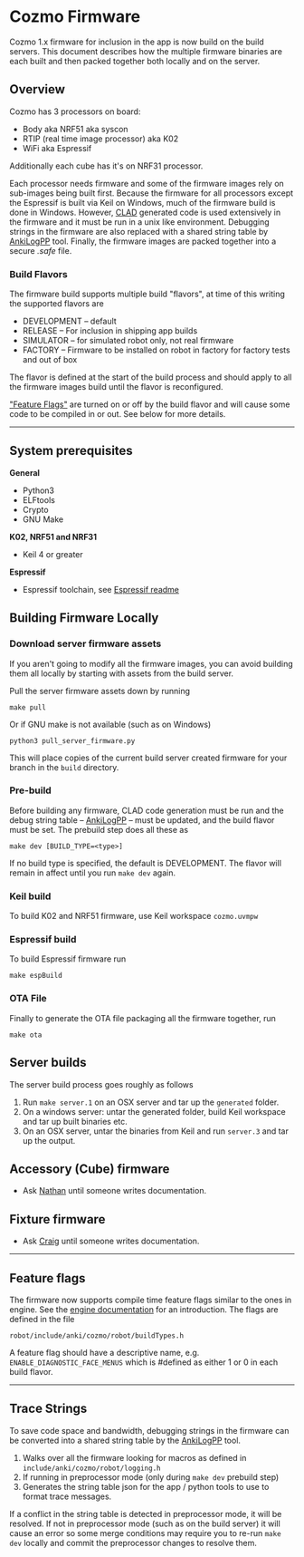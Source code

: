 # Cozmo Firmware

Cozmo 1.x firmware for inclusion in the app is now build on the build servers. This document describes how the multiple
firmware binaries are each built and then packed together both locally and on the server.

## Overview
Cozmo has 3 processors on board:
* Body aka NRF51 aka syscon
* RTIP (real time image processor) aka K02
* WiFi aka Espressif

Additionally each cube has it's on NRF31 processor.

Each processor needs firmware and some of the firmware images rely on sub-images being built first. Because the
firmware for all processors except the Espressif is built via Keil on Windows, much of the firmware build is done
in Windows. However, [CLAD](../tools/message-buffers/README.md) generated code is used extensively in the
firmware and it must be run in a unix like environment. Debugging strings in the firmware are also replaced with 
a shared string table by [AnkiLogPP](tools/ankiLogPP.py) tool. Finally, the firmware images are packed together
into a secure _.safe_ file.

### Build Flavors
The firmware build supports multiple build "flavors", at time of this writing the supported flavors are

* DEVELOPMENT – default
* RELEASE – For inclusion in shipping app builds
* SIMULATOR – for simulated robot only, not real firmware
* FACTORY – Firmware to be installed on robot in factory for factory tests and out of box

The flavor is defined at the start of the build process and should apply to all the firmware images build until 
the flavor is reconfigured.

["Feature Flags"](https://ankiinc.atlassian.net/wiki/display/COZMO/Cozmo+Feature+Gate+Flags) are turned on or off by the
build flavor and will cause some code to be compiled in or out. See below for more details.

-------------------------------------------------------------------------------

## System prerequisites

**General**
* Python3
 * ELFtools
 * Crypto
* GNU Make

**K02, NRF51 and NRF31**
* Keil 4 or greater

**Espressif**
* Espressif toolchain, see [Espressif readme](espressif/README.md)

## Building Firmware Locally

### Download server firmware assets
If you aren't going to modify all the firmware images, you can avoid building them all locally by starting with
assets from the build server.

Pull the server firmware assets down by running
```
make pull
```
Or if GNU make is not available (such as on Windows)
```
python3 pull_server_firmware.py
```
This will place copies of the current build server created firmware for your branch in the `build` directory.

### Pre-build

Before building any firmware, CLAD code generation must be run and the debug string table –
[AnkiLogPP](tools/ankiLogPP.py) – must be updated, and the build flavor must be set. The prebuild step does all these as

```
make dev [BUILD_TYPE=<type>]
```

If no build type is specified, the default is DEVELOPMENT. The flavor will remain in affect until you run `make dev`
again.

### Keil build

To build K02 and NRF51 firmware, use Keil workspace `cozmo.uvmpw`

### Espressif build
To build Espressif firmware run
```
make espBuild
```

### OTA File

Finally to generate the OTA file packaging all the firmware together, run
```
make ota
```

## Server builds
The server build process goes roughly as follows
 1. Run `make server.1` on an OSX server and tar up the `generated` folder.
 2. On a windows server: untar the generated folder, build Keil workspace and tar up built binaries etc.
 3. On an OSX server, untar the binaries from Keil and run `server.3` and tar up the output.

## Accessory (Cube) firmware
* Ask [Nathan](mailto:nathan@anki.com?subject=Building%20Accessory%20firmware) until someone writes documentation.

## Fixture firmware
* Ask [Craig](mailto:crohe@anki.com?subject=Building%20fixture%20firmware) until someone writes documentation.

-------------------------------------------------------------------------------

## Feature flags
The firmware now supports compile time feature flags similar to the ones in engine. See the
[engine documentation](https://ankiinc.atlassian.net/wiki/display/COZMO/Cozmo+Feature+Gate+Flags)
for an introduction. The flags are defined in the file
```
robot/include/anki/cozmo/robot/buildTypes.h
```
A feature flag should have a descriptive name, e.g. `ENABLE_DIAGNOSTIC_FACE_MENUS` which is #defined as either 1 or 0
in each build flavor.

-------------------------------------------------------------------------------

## Trace Strings

To save code space and bandwidth, debugging strings in the firmware can be converted into a shared string table by the
[AnkiLogPP](tools/ankiLogPP.py) tool. 
1. Walks over all the firmware looking for macros as defined in `include/anki/cozmo/robot/logging.h`
2. If running in preprocessor mode (only during `make dev` prebuild step)
3. Generates the string table json for the app / python tools to use to format trace messages.

If a conflict in the string table is detected in preprocessor mode, it will be resolved. If not in preprocessor mode
(such as on the build server) it will cause an error so some merge conditions may require you to re-run `make dev`
locally and commit the preprocessor changes to resolve them.
